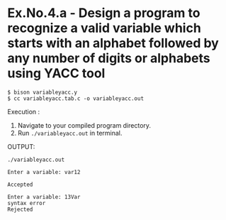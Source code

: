 # Ex.No.4.a - Design a program to recognize a valid variable which starts with an alphabet followed by any number of digits or alphabets using YACC tool

```
$ bison variableyacc.y
$ cc variableyacc.tab.c -o variableyacc.out
```

Execution :

1. Navigate to your compiled program directory.
2. Run `./variableyacc.out` in terminal.

OUTPUT:


`./variableyacc.out`
```
Enter a variable: var12

Accepted
```

```
Enter a variable: 13Var
syntax error
Rejected
```